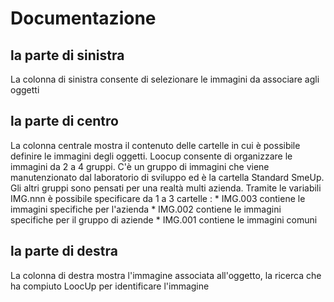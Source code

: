# Documentazione

## la parte di sinistra
La colonna di sinistra consente di selezionare le immagini da associare agli oggetti

## la parte di centro
La colonna centrale mostra il contenuto delle cartelle in cui è possibile definire le immagini degli oggetti.
Loocup consente di organizzare le immagini da 2 a 4 gruppi.
C'è un gruppo di immagini che viene manutenzionato dal laboratorio di sviluppo ed è la cartella Standard SmeUp.
Gli altri gruppi sono pensati per una realtà multi azienda.
Tramite le variabili IMG.nnn è possibile specificare da 1 a 3 cartelle : 
 \* IMG.003 contiene le immagini specifiche per l'azienda
 \* IMG.002 contiene le immagini specifiche per il gruppo di aziende
 \* IMG.001 contiene le immagini comuni

## la parte di destra
La colonna di destra mostra l'immagine associata all'oggetto, la ricerca che ha compiuto LoocUp per identificare l'immagine
